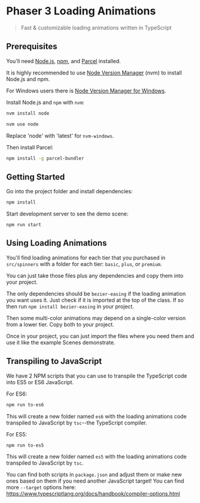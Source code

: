 # Phaser 3 Loading Animations
> Fast & customizable loading animations written in TypeScript

## Prerequisites

You'll need [Node.js](https://nodejs.org/en/), [npm](https://www.npmjs.com/), and [Parcel](https://parceljs.org/) installed.

It is highly recommended to use [Node Version Manager](https://github.com/nvm-sh/nvm) (nvm) to install Node.js and npm.

For Windows users there is [Node Version Manager for Windows](https://github.com/coreybutler/nvm-windows).

Install Node.js and `npm` with `nvm`:

```bash
nvm install node

nvm use node
```

Replace 'node' with 'latest' for `nvm-windows`.

Then install Parcel:

```bash
npm install -g parcel-bundler
```

## Getting Started

Go into the project folder and install dependencies:

```bash
npm install
```

Start development server to see the demo scene:

```
npm run start
```

## Using Loading Animations

You'll find loading animations for each tier that you purchased in `src/spinners` with a folder for each tier: `basic`, `plus`, or `premium`.

You can just take those files plus any dependencies and copy them into your project.

The only dependencies should be `bezier-easing` if the loading animation you want uses it. Just check if it is imported at the top of the class. If so then run `npm install bezier-easing` in your project.

Then some multi-color animations may depend on a single-color version from a lower tier. Copy both to your project.

Once in your project, you can just import the files where you need them and use it like the example Scenes demonstrate.

## Transpiling to JavaScript

We have 2 NPM scripts that you can use to transpile the TypeScript code into ES5 or ES6 JavaScript.

For ES6:

```bash
npm run to-es6
```

This will create a new folder named `es6` with the loading animations code transpiled to JavaScript by `tsc`--the TypeScript compiler.

For ES5:

```bash
npm run to-es5
```

This will create a new folder named `es5` with the loading animations code transpiled to JavaScript by `tsc`.

You can find both scripts in `package.json` and adjust them or make new ones based on them if you need another JavaScript target! You can find more `--target` options here: https://www.typescriptlang.org/docs/handbook/compiler-options.html
